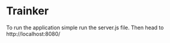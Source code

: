 # Trainker
To run the application simple run the server.js file. Then head to http://localhost:8080/
